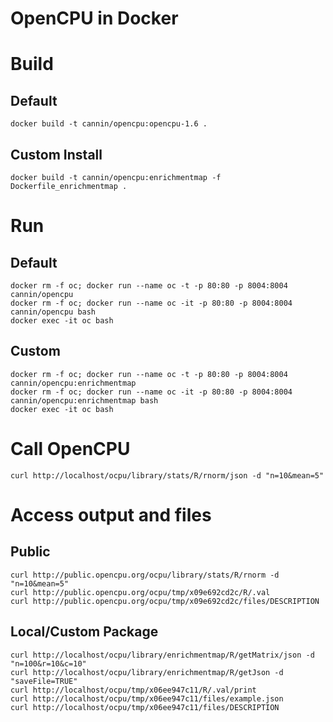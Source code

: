 # OpenCPU in Docker

# Build
## Default
```
docker build -t cannin/opencpu:opencpu-1.6 .
```

## Custom Install
```
docker build -t cannin/opencpu:enrichmentmap -f Dockerfile_enrichmentmap .
```

# Run
## Default
```
docker rm -f oc; docker run --name oc -t -p 80:80 -p 8004:8004 cannin/opencpu
docker rm -f oc; docker run --name oc -it -p 80:80 -p 8004:8004 cannin/opencpu bash
docker exec -it oc bash
```

## Custom
```
docker rm -f oc; docker run --name oc -t -p 80:80 -p 8004:8004 cannin/opencpu:enrichmentmap
docker rm -f oc; docker run --name oc -it -p 80:80 -p 8004:8004 cannin/opencpu:enrichmentmap bash
docker exec -it oc bash
```

# Call OpenCPU
```
curl http://localhost/ocpu/library/stats/R/rnorm/json -d "n=10&mean=5"
```

# Access output and files
## Public
```
curl http://public.opencpu.org/ocpu/library/stats/R/rnorm -d "n=10&mean=5"
curl http://public.opencpu.org/ocpu/tmp/x09e692cd2c/R/.val
curl http://public.opencpu.org/ocpu/tmp/x09e692cd2c/files/DESCRIPTION
```

## Local/Custom Package
```
curl http://localhost/ocpu/library/enrichmentmap/R/getMatrix/json -d "n=100&r=10&c=10"
curl http://localhost/ocpu/library/enrichmentmap/R/getJson -d "saveFile=TRUE"
curl http://localhost/ocpu/tmp/x06ee947c11/R/.val/print
curl http://localhost/ocpu/tmp/x06ee947c11/files/example.json
curl http://localhost/ocpu/tmp/x06ee947c11/files/DESCRIPTION
```

